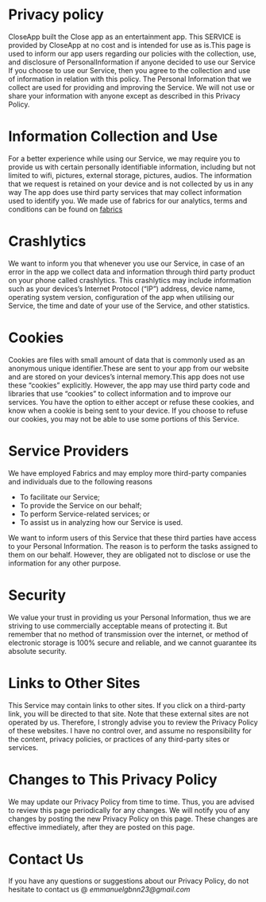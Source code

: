 # Privacy policy
CloseApp built the Close app as an entertainment app. This SERVICE is provided by CloseApp at no cost and is intended
for use as is.This page is used to inform our app users regarding our policies with the collection, use, and disclosure of PersonalInformation if anyone decided to use our Service If you choose to use our Service, then you agree to the collection and use of information in relation with this policy. The Personal Information that we collect are used for providing and improving the Service. We will not use or share your information with anyone except as described in this Privacy Policy.

# Information Collection and Use
For a better experience while using our Service, we may require you to provide us with certain personally identifiable information, including but not limited to wifi, pictures, external storage, pictures, audios. The information that we request is retained on your device and is not collected by us in any way The app does use third party services that may collect information used to identify you. We made use of fabrics for our analytics, terms and conditions can be found on <a href="https://fabric.io/terms">fabrics</a> 

# Crashlytics
We want to inform you that whenever you use our Service, in case of an error in the app we collect data and information through third party product on your phone called crashlytics. This crashlytics may include information such as your devices’s Internet Protocol (“IP”) address, device name, operating system version, configuration of the app when utilising our Service, the time and date of your use of the Service, and other statistics.

# Cookies
Cookies are files with small amount of data that is commonly used as an anonymous unique identifier.These are sent to your app from our website and are stored on your devices’s internal memory.This app does not use these “cookies” explicitly. However, the app may use third party code and libraries that use “cookies” to collect information and to improve our services. You have the option to either accept or refuse these cookies, and know when a cookie is being sent to your device. If you choose to refuse our cookies, you may not be able to use some portions of this Service.

# Service Providers 
We have employed Fabrics and may employ more third-party companies and individuals due to the following reasons
<ul>
    <li>To facilitate our Service;</li>
    <li>To provide the Service on our behalf;</li>
    <li>To perform Service-related services; or</li>
    <li>To assist us in analyzing how our Service is used.</li>
</ul>
<p>We want to inform users of this Service that these third parties have access to your Personal
    Information. The reason is to perform the tasks assigned to them on our behalf. However, they
    are obligated not to disclose or use the information for any other purpose.</p>
    
# Security
<p>We value your trust in providing us your Personal Information, thus we are striving to use
    commercially acceptable means of protecting it. But remember that no method of transmission over
    the internet, or method of electronic storage is 100% secure and reliable, and we cannot
    guarantee its absolute security.</p>
    
# Links to Other Sites
<p>This Service may contain links to other sites. If you click on a third-party link, you will be
    directed to that site. Note that these external sites are not operated by us. Therefore, I
    strongly advise you to review the Privacy Policy of these websites. I have no control over, and
    assume no responsibility for the content, privacy policies, or practices of any third-party
    sites or services.</p>
    
# Changes to This Privacy Policy
<p>We may update our Privacy Policy from time to time. Thus, you are advised to review this page
    periodically for any changes. We will notify you of any changes by posting the new Privacy Policy
    on this page. These changes are effective immediately, after they are posted on this page.</p>

# Contact Us
<p>If you have any questions or suggestions about our Privacy Policy, do not hesitate to contact
us @ <i> emmanuelgbnn23@gmail.com</i></p>
